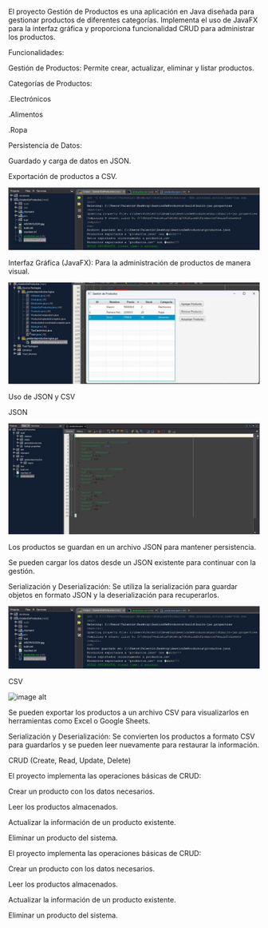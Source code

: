 El proyecto Gestión de Productos es una aplicación en Java diseñada para gestionar productos de diferentes categorías. Implementa el uso de JavaFX para la interfaz gráfica y proporciona funcionalidad CRUD para administrar los productos.

Funcionalidades:

Gestión de Productos: Permite crear, actualizar, eliminar y listar productos.

Categorías de Productos:

.Electrónicos

.Alimentos

.Ropa

Persistencia de Datos:

Guardado y carga de datos en JSON.

Exportación de productos a CSV.

![image alt](https://github.com/valentinpagura/GestionDeProductos/blob/main/SERIALIZACIONES.jpg?raw=true)

Interfaz Gráfica (JavaFX): Para la administración de productos de manera visual.

![image alt](https://github.com/valentinpagura/GestionDeProductos/blob/main/Captura%20de%20pantalla%202025-02-04%20003622.jpg?raw=true)

Uso de JSON y CSV

JSON

![imgae alt](https://github.com/valentinpagura/GestionDeProductos/blob/main/ARCHIVOJSON.jpg?raw=true)

Los productos se guardan en un archivo JSON para mantener persistencia.

Se pueden cargar los datos desde un JSON existente para continuar con la gestión.

Serialización y Deserialización: Se utiliza la serialización para guardar objetos en formato JSON y la deserialización para recuperarlos.

![image alt](https://github.com/valentinpagura/GestionDeProductos/blob/main/SERIALIZACIONES.jpg?raw=true)

CSV

![image alt](https://github.com/user-attachments/assets/963d0a40-68dc-490c-9632-cd51f9188da2)

Se pueden exportar los productos a un archivo CSV para visualizarlos en herramientas como Excel o Google Sheets.

Serialización y Deserialización: Se convierten los productos a formato CSV para guardarlos y se pueden leer nuevamente para restaurar la información.

CRUD (Create, Read, Update, Delete)

El proyecto implementa las operaciones básicas de CRUD:

Crear un producto con los datos necesarios.

Leer los productos almacenados.

Actualizar la información de un producto existente.

Eliminar un producto del sistema.

El proyecto implementa las operaciones básicas de CRUD:

Crear un producto con los datos necesarios.

Leer los productos almacenados.

Actualizar la información de un producto existente.

Eliminar un producto del sistema.
